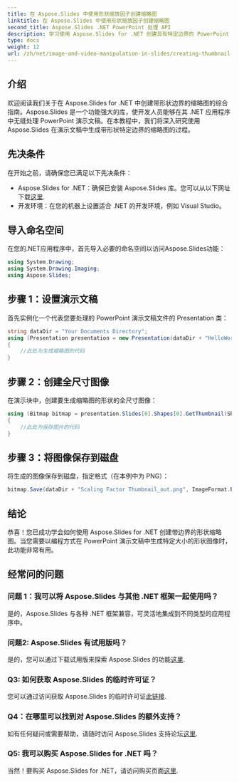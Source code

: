 ```yaml
---
title: 在 Aspose.Slides 中使用形状缩放因子创建缩略图
linktitle: 在 Aspose.Slides 中使用形状缩放因子创建缩略图
second_title: Aspose.Slides .NET PowerPoint 处理 API
description: 学习使用 Aspose.Slides for .NET 创建具有特定边界的 PowerPoint 缩略图。按照我们的分步指南进行无缝集成。
type: docs
weight: 12
url: /zh/net/image-and-video-manipulation-in-slides/creating-thumbnail-scaling-factor-shape/
---
```

## 介绍
欢迎阅读我们关于在 Aspose.Slides for .NET 中创建带形状边界的缩略图的综合指南。Aspose.Slides 是一个功能强大的库，使开发人员能够在其 .NET 应用程序中无缝处理 PowerPoint 演示文稿。在本教程中，我们将深入研究使用 Aspose.Slides 在演示文稿中生成带形状特定边界的缩略图的过程。
## 先决条件
在开始之前，请确保您已满足以下先决条件：
-  Aspose.Slides for .NET：确保已安装 Aspose.Slides 库。您可以从以下网址下载[这里](https://releases.aspose.com/slides/net/).
- 开发环境：在您的机器上设置适合 .NET 的开发环境，例如 Visual Studio。
## 导入命名空间
在您的.NET应用程序中，首先导入必要的命名空间以访问Aspose.Slides功能：
```csharp
using System.Drawing;
using System.Drawing.Imaging;
using Aspose.Slides;
```
## 步骤 1：设置演示文稿
首先实例化一个代表您要处理的 PowerPoint 演示文稿文件的 Presentation 类：
```csharp
string dataDir = "Your Documents Directory";
using (Presentation presentation = new Presentation(dataDir + "HelloWorld.pptx"))
{
    //此处为生成缩略图的代码
}
```
## 步骤 2：创建全尺寸图像
在演示块中，创建要生成缩略图的形状的全尺寸图像：
```csharp
using (Bitmap bitmap = presentation.Slides[0].Shapes[0].GetThumbnail(ShapeThumbnailBounds.Shape, 1, 1))
{
    //此处为保存图片的代码
}
```
## 步骤 3：将图像保存到磁盘
将生成的图像保存到磁盘，指定格式（在本例中为 PNG）：
```csharp
bitmap.Save(dataDir + "Scaling Factor Thumbnail_out.png", ImageFormat.Png);
```
## 结论
恭喜！您已成功学会如何使用 Aspose.Slides for .NET 创建带边界的形状缩略图。当您需要以编程方式在 PowerPoint 演示文稿中生成特定大小的形状图像时，此功能非常有用。
## 经常问的问题
### 问题 1：我可以将 Aspose.Slides 与其他 .NET 框架一起使用吗？
是的，Aspose.Slides 与各种 .NET 框架兼容，可灵活地集成到不同类型的应用程序中。
### 问题2: Aspose.Slides 有试用版吗？
是的，您可以通过下载试用版来探索 Aspose.Slides 的功能[这里](https://releases.aspose.com/).
### Q3: 如何获取 Aspose.Slides 的临时许可证？
您可以通过访问获取 Aspose.Slides 的临时许可证[此链接](https://purchase.aspose.com/temporary-license/).
### Q4：在哪里可以找到对 Aspose.Slides 的额外支持？
如有任何疑问或需要帮助，请随时访问 Aspose.Slides 支持论坛[这里](https://forum.aspose.com/c/slides/11).
### Q5: 我可以购买 Aspose.Slides for .NET 吗？
当然！要购买 Aspose.Slides for .NET，请访问购买页面[这里](https://purchase.aspose.com/buy).